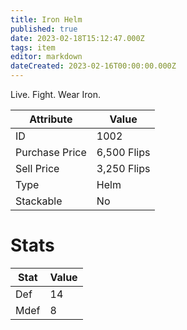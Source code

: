 ```yaml
---
title: Iron Helm
published: true
date: 2023-02-18T15:12:47.000Z
tags: item
editor: markdown
dateCreated: 2023-02-16T00:00:00.000Z
---
```


Live. Fight. Wear Iron.

|Attribute|Value|
|-|-|
|ID|1002|
|Purchase Price|6,500 Flips|
|Sell Price|3,250 Flips|
|Type|Helm|
|Stackable|No|

# Stats
|Stat|Value|
|-|-|
|Def|14|
|Mdef|8|
